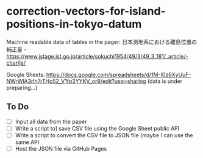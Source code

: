 # correction-vectors-for-island-positions-in-tokyo-datum
Machine readable data of tables in the pager: 日本測地系における離島位置の補正量 - https://www.jstage.jst.go.jp/article/sokuchi1954/49/3/49_3_181/_article/-char/ja/

Google Sheets: https://docs.google.com/spreadsheets/d/1M-I0z6XyUuF-NWrWlA3rlh7rTHo52_V1fp3YYKV_or8/edit?usp=sharing
(data is under preparing...)

## To Do

- [ ] Input all data from the paper
- [ ] Write a script to] save CSV file using the Google Sheet public API
- [ ] Write a script to convert the CSV file to JSON file (maybe I can use the same API
- [ ] Host the JSON file via GitHub Pages

